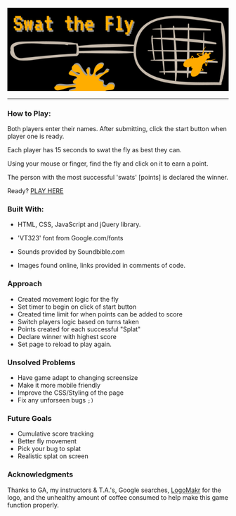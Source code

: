 ![swat-the-fly-logo](images/swat-the-fly-logo.png)

<hr>

### How to Play:

Both players enter their names. After submitting, click the start button when player one is ready.

Each player has 15 seconds to swat the fly as best they can. 

Using your mouse or finger, find the fly and click on it to earn a point.

The person with the most successful 'swats' [points] is declared the winner.

Ready? [PLAY HERE](https://kcmckenna.github.io/swat-the-fly/?)

### Built With:

- HTML, CSS, JavaScript and jQuery library.

- 'VT323' font from Google.com/fonts

- Sounds provided by Soundbible.com

- Images found online, links provided in comments of code.

### Approach

- Created movement logic for the fly
- Set timer to begin on click of start button
- Created time limit for when points can be added to score
- Switch players logic based on turns taken
- Points created for each successful "Splat"
- Declare winner with highest score
- Set page to reload to play again.

### Unsolved Problems

- Have game adapt to changing screensize
- Make it more mobile friendly
- Improve the CSS/Styling of the page
- Fix any unforseen bugs `;)`

### Future Goals

- Cumulative score tracking
- Better fly movement
- Pick your bug to splat
- Realistic splat on screen

### Acknowledgments

Thanks to GA, my instructors & T.A.'s, Google searches, [LogoMakr](https://logomakr.com/) for the logo, and the unhealthy amount of coffee consumed to help make this game function properly.

